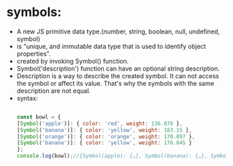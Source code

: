 # symbols: 
- A new JS primitive data type.(number, string, boolean, null, undefined, symbol)
- is "unique, and immutable data type that is used to identify object properties".
- created by invoking Symbol() function.
- Symbol('description') function can have an optional string description.
- Description is a way to describe the created symbol. It can not access the symbol or affect its value. That's why the symbols with the same description are not equal.
- syntax:
  ```javascript
  
  const bowl = {
  [Symbol('apple')]: { color: 'red', weight: 136.078 },
  [Symbol('banana')]: { color: 'yellow', weight: 183.15 },
  [Symbol('orange')]: { color: 'orange', weight: 170.097 },
  [Symbol('banana')]: { color: 'yellow', weight: 176.845 }
  };
  console.log(bowl);//{Symbol(apple): {…}, Symbol(banana): {…}, Symbol(orange): {…}, Symbol(banana): {…}}
  
